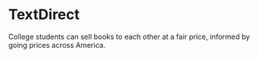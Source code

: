 # TextDirect
College students can sell books to each other at a fair price, informed by going prices across America.
